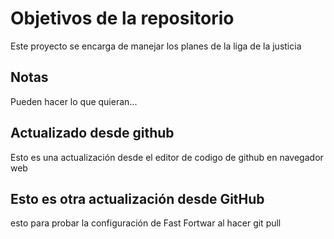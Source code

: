 # Objetivos de la repositorio

Este proyecto se encarga de manejar los planes de la liga de la justicia


## Notas
Pueden hacer lo que quieran...

## Actualizado desde github

Esto es una actualización desde el editor de codigo de github en navegador web

## Esto es otra actualización desde GitHub

esto para probar la configuración de Fast Fortwar  al hacer git pull
